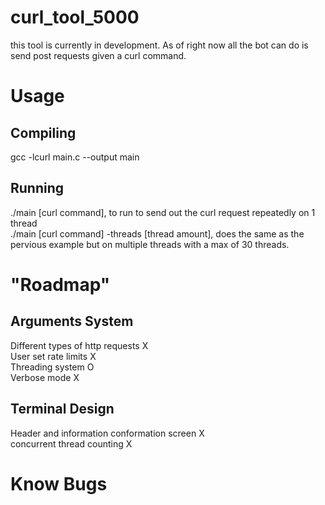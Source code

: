 # curl_tool_5000
this tool is currently in development. As of right now all the bot can do is send post requests given a curl command. 
#

# Usage
## Compiling
gcc -lcurl main.c --output main
##
## Running
 ./main [curl command], to run to send out the curl request repeatedly on 1 thread <br>
 ./main [curl command] -threads [thread amount], does the same as the pervious example but on multiple threads with a max of 30 threads.
##
#

# "Roadmap" <br >
## Arguments System <br>
Different types of http requests X <br>
User set rate limits X <br>
Threading system O <br>
Verbose mode X <br>
##

## Terminal Design <br>
Header and information conformation screen X <br>
concurrent thread counting X <br>
##
#

# Know Bugs
 
#
